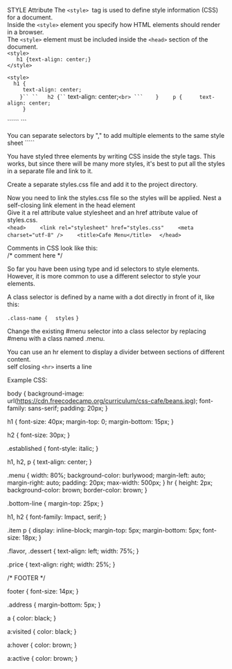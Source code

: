 STYLE Attribute
The ```<style> ```tag is used to define style information (CSS) for a document. <br>
Inside the ```<style>``` element you specify how HTML elements should render in a browser. <br>
The ```<style>``` element must be included inside the ```<head>``` section of the document. <br>
 ```<style>``` <br>
 ```   h1 {text-align: center;}``` <br>
 ```</style>``` <br>

```<style>``` <br>
```   h1 { ``` <br>
```     text-align: center;``` <br>
 ```     }``
 ``   h2 {``
 ```    text-align: center;``<br>
 ```    }``
``    p {``
 ``     text-align: center;``<br>
 ``     }``
      
``````    </style>``` <br>

You can separate selectors by "," to add multiple elements to the same style sheet
```<style>``
``    h1, h2, p {``
``       text-align: center;``
``      }``
`` </style>``

You have styled three elements by writing CSS inside the style tags. This works, but since there will be many more styles, it's best to put all the styles in a separate file and link to it. <br>

Create a separate styles.css file and add it to the project directory. <br>

Now you need to link the styles.css file so the styles will be applied. Nest a self-closing link element in the head element<br> Give it a rel attribute value stylesheet and an href attribute value of styles.css. <br>
``<head>`` 
``    <link rel="stylesheet" href="styles.css"``
``    <meta charset="utf-8" />``
``    <title>Cafe Menu</title>``
``  </head>``

Comments in CSS look like this: <br>
/* comment here */ <br>

So far you have been using type and id selectors to style elements. However, it is more common to use a different selector to style your elements. <br>

A class selector is defined by a name with a dot directly in front of it, like this:<br>

``.class-name {``
``  styles``
``}``

Change the existing #menu selector into a class selector by replacing #menu with a class named .menu. <br>

You can use an hr element to display a divider between sections of different content. <br>
self closing ``<hr>`` inserts a line  <br>


Example CSS: <br>

body {
  background-image: url(https://cdn.freecodecamp.org/curriculum/css-cafe/beans.jpg);
  font-family: sans-serif;
  padding: 20px;
}

h1 {
  font-size: 40px;
  margin-top: 0;
  margin-bottom: 15px;
}

h2 {
  font-size: 30px;
}

.established {
  font-style: italic;
}

h1, h2, p {
  text-align: center;
}

.menu {
  width: 80%;
  background-color: burlywood;
  margin-left: auto;
  margin-right: auto;
  padding: 20px;
  max-width: 500px;
}
hr {
  height: 2px;
  background-color: brown;
  border-color: brown;
}

.bottom-line {
  margin-top: 25px;
}

h1, h2 {
  font-family: Impact, serif;
}

.item p {
  display: inline-block;
  margin-top: 5px;
  margin-bottom: 5px;
  font-size: 18px;
}

.flavor, .dessert {
  text-align: left;
  width: 75%;
}

.price {
  text-align: right;
  width: 25%;
}

/* FOOTER */

footer {
  font-size: 14px;
}

.address {
  margin-bottom: 5px;
}

a {
  color: black;
}

a:visited {
  color: black;
}

a:hover {
  color: brown;
}

a:active {
  color: brown;
}
